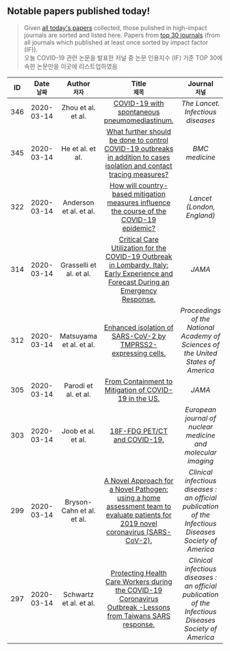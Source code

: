 ## Notable papers published today!

> Given [all today's papers](./allpapers.md) collected, those pulished in high-impact journals are sorted and listed here.
> Papers from [top 30 journals](./topj.md) (from all journals which published at least once sorted by impact factor (IF)).<br />
  오늘 COVID-19 관련 논문을 발표한 저널 중 논문 인용지수 (IF) 기준 TOP 30에 속한 논문만을 이곳에 리스트업하였음
  
|**ID** |**Date <br /><sub>날짜</sub>**|**Author <br /><sub>저자</sub>**| **Title <br /><sub>제목</sub>**| **Journal<br /><sub>저널</sub>** |
|:---:|:---:|:---:|:---------------:|:---:|
|346| 2020-03-14|  Zhou et al. et al.|  [COVID-19 with spontaneous pneumomediastinum.](https://www.ncbi.nlm.nih.gov/pubmed/32164830)|  *The Lancet. Infectious diseases*| 
|345| 2020-03-14|  He et al. et al.|  [What further should be done to control COVID-19 outbreaks in addition to cases isolation and contact tracing measures?](https://www.ncbi.nlm.nih.gov/pubmed/32164708)|  *BMC medicine*| 
|322| 2020-03-14|  Anderson et al. et al.|  [How will country-based mitigation measures influence the course of the COVID-19 epidemic?](https://www.ncbi.nlm.nih.gov/pubmed/32164834)|  *Lancet (London, England)*| 
|314| 2020-03-14|  Grasselli et al. et al.|  [Critical Care Utilization for the COVID-19 Outbreak in Lombardy, Italy: Early Experience and Forecast During an Emergency Response.](https://www.ncbi.nlm.nih.gov/pubmed/32167538)|  *JAMA*| 
|312| 2020-03-14|  Matsuyama et al. et al.|  [Enhanced isolation of SARS-CoV-2 by TMPRSS2-expressing cells.](https://www.ncbi.nlm.nih.gov/pubmed/32165541)|  *Proceedings of the National Academy of Sciences of the United States of America*| 
|305| 2020-03-14|  Parodi et al. et al.|  [From Containment to Mitigation of COVID-19 in the US.](https://www.ncbi.nlm.nih.gov/pubmed/32167525)|  *JAMA*| 
|303| 2020-03-14|  Joob et al. et al.|  [18F-FDG PET/CT and COVID-19.](https://www.ncbi.nlm.nih.gov/pubmed/32166511)|  *European journal of nuclear medicine and molecular imaging*| 
|299| 2020-03-14|  Bryson-Cahn et al. et al.|  [A Novel Approach for a Novel Pathogen: using a home assessment team to evaluate patients for 2019 novel coronavirus (SARS-CoV-2).](https://www.ncbi.nlm.nih.gov/pubmed/32166310)|  *Clinical infectious diseases : an official publication of the Infectious Diseases Society of America*| 
|297| 2020-03-14|  Schwartz et al. et al.|  [Protecting Health Care Workers during the COVID-19 Coronavirus Outbreak -Lessons from Taiwans SARS response.](https://www.ncbi.nlm.nih.gov/pubmed/32166318)|  *Clinical infectious diseases : an official publication of the Infectious Diseases Society of America*| 
